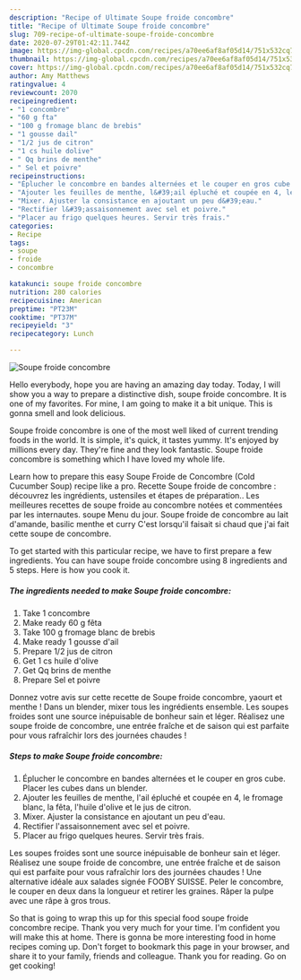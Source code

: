 ```yaml
---
description: "Recipe of Ultimate Soupe froide concombre"
title: "Recipe of Ultimate Soupe froide concombre"
slug: 709-recipe-of-ultimate-soupe-froide-concombre
date: 2020-07-29T01:42:11.744Z
image: https://img-global.cpcdn.com/recipes/a70ee6af8af05d14/751x532cq70/soupe-froide-concombre-photo-principale-de-la-recette.jpg
thumbnail: https://img-global.cpcdn.com/recipes/a70ee6af8af05d14/751x532cq70/soupe-froide-concombre-photo-principale-de-la-recette.jpg
cover: https://img-global.cpcdn.com/recipes/a70ee6af8af05d14/751x532cq70/soupe-froide-concombre-photo-principale-de-la-recette.jpg
author: Amy Matthews
ratingvalue: 4
reviewcount: 2070
recipeingredient:
- "1 concombre"
- "60 g fta"
- "100 g fromage blanc de brebis"
- "1 gousse dail"
- "1/2 jus de citron"
- "1 cs huile dolive"
- " Qq brins de menthe"
- " Sel et poivre"
recipeinstructions:
- "Éplucher le concombre en bandes alternées et le couper en gros cube. Placer les cubes dans un blender."
- "Ajouter les feuilles de menthe, l&#39;ail épluché et coupée en 4, le fromage blanc, la fêta, l&#39;huile d&#39;olive et le jus de citron."
- "Mixer. Ajuster la consistance en ajoutant un peu d&#39;eau."
- "Rectifier l&#39;assaisonnement avec sel et poivre."
- "Placer au frigo quelques heures. Servir très frais."
categories:
- Recipe
tags:
- soupe
- froide
- concombre

katakunci: soupe froide concombre 
nutrition: 280 calories
recipecuisine: American
preptime: "PT23M"
cooktime: "PT37M"
recipeyield: "3"
recipecategory: Lunch

---
```



![Soupe froide concombre](https://img-global.cpcdn.com/recipes/a70ee6af8af05d14/751x532cq70/soupe-froide-concombre-photo-principale-de-la-recette.jpg)

Hello everybody, hope you are having an amazing day today. Today, I will show you a way to prepare a distinctive dish, soupe froide concombre. It is one of my favorites. For mine, I am going to make it a bit unique. This is gonna smell and look delicious.

Soupe froide concombre is one of the most well liked of current trending foods in the world. It is simple, it's quick, it tastes yummy. It's enjoyed by millions every day. They're fine and they look fantastic. Soupe froide concombre is something which I have loved my whole life.

Learn how to prepare this easy Soupe Froide de Concombre (Cold Cucumber Soup) recipe like a pro. Recette Soupe froide de concombre : découvrez les ingrédients, ustensiles et étapes de préparation.. Les meilleures recettes de soupe froide au concombre notées et commentées par les internautes. soupe Menu du jour. Soupe froide de concombre au lait d&#39;amande, basilic menthe et curry C&#39;est lorsqu&#39;il faisait si chaud que j&#39;ai fait cette soupe de concombre.


To get started with this particular recipe, we have to first prepare a few ingredients. You can have soupe froide concombre using 8 ingredients and 5 steps. Here is how you cook it.

<!--inarticleads1-->

##### The ingredients needed to make Soupe froide concombre:

1. Take 1 concombre
1. Make ready 60 g fêta
1. Take 100 g fromage blanc de brebis
1. Make ready 1 gousse d&#39;ail
1. Prepare 1/2 jus de citron
1. Get 1 cs huile d&#39;olive
1. Get  Qq brins de menthe
1. Prepare  Sel et poivre


Donnez votre avis sur cette recette de Soupe froide concombre, yaourt et menthe ! Dans un blender, mixer tous les ingrédients ensemble. Les soupes froides sont une source inépuisable de bonheur sain et léger. Réalisez une soupe froide de concombre, une entrée fraîche et de saison qui est parfaite pour vous rafraîchir lors des journées chaudes ! 

<!--inarticleads2-->

##### Steps to make Soupe froide concombre:

1. Éplucher le concombre en bandes alternées et le couper en gros cube. Placer les cubes dans un blender.
1. Ajouter les feuilles de menthe, l&#39;ail épluché et coupée en 4, le fromage blanc, la fêta, l&#39;huile d&#39;olive et le jus de citron.
1. Mixer. Ajuster la consistance en ajoutant un peu d&#39;eau.
1. Rectifier l&#39;assaisonnement avec sel et poivre.
1. Placer au frigo quelques heures. Servir très frais.


Les soupes froides sont une source inépuisable de bonheur sain et léger. Réalisez une soupe froide de concombre, une entrée fraîche et de saison qui est parfaite pour vous rafraîchir lors des journées chaudes ! Une alternative idéale aux salades signée FOOBY SUISSE. Peler le concombre, le couper en deux dans la longueur et retirer les graines. Râper la pulpe avec une râpe à gros trous. 

So that is going to wrap this up for this special food soupe froide concombre recipe. Thank you very much for your time. I'm confident you will make this at home. There is gonna be more interesting food in home recipes coming up. Don't forget to bookmark this page in your browser, and share it to your family, friends and colleague. Thank you for reading. Go on get cooking!
